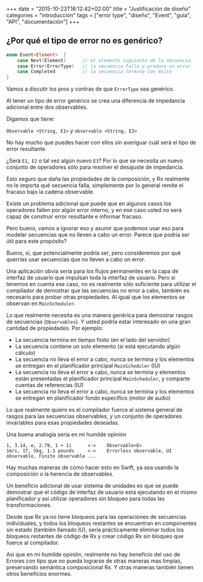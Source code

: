 +++
date = "2015-10-23T16:12:42+02:00"
title = "Justificación de diseño"
categories = "introducción"
tags = ["error type", "diseño", "Event", "guia", "API", "documentación"]
+++

## ¿Por qué el tipo de error no es genérico?

```swift
enum Event<Element>  {
    case Next(Element)      // el elemento siguiente de la secuencia
    case Error(ErrorType)   // la secuencia falla y produce un error
    case Completed          // la secuencia termina con éxito
}
```

Vamos a discutir los pros y contras de que `ErrorType` sea genérico.

Al tener un tipo de error genérico se crea una diferencia de impedancia adicional entre dos observables.

Digamos que tiene:

`Observable <String, E1>` y `observable <String, E2>`

No hay mucho que puedes hacer con ellos sin averiguar cuál será el tipo de error resultante.

¿Será `E1`,` E2` o tal vez algún nuevo `E3`? Por lo que se necesita un nuevo conjunto de operadores sólo para resolver el desajuste de impedancia.

Esto seguro que daña las propiedades de la composición, y Rx realmente no le importa qué secuencia falla, simplemente por lo general remite el fracaso bajo la cadena observable.

Existe un problema adicional que puede que en algunos casos los operadores fallen por algún error interno, y en ese caso usted no será capaz de construir error resultante e informar fracaso.

Pero bueno, vamos a ignorar eso y asumir que podemos usar eso para modelar secuencias que no lleven a cabo un error. Parece que podría ser útil para este propósito?

Bueno, sí, que potencialmente podría ser, pero consideremos por qué querrías usar secuencias que no lleven a cabo un error.

Una aplicación obvia sería para los flujos permanentes en la capa de interfaz de usuario que impulsan toda la interfaz de usuario. Pero si tenemos en cuenta ese caso, no es realmente sólo suficiente para utilizar el compilador de demostrar que las secuencias no error a cabo, también es necesario para probar otras propiedades. Al igual que los elementos se observan en `MainScheduler`.

Lo que realmente necesita es una manera genérica para demostrar rasgos de secuencias (`Observables`). Y usted podría estar interesado en una gran cantidad de propiedades. Por ejemplo:

* La secuencia termina en tiempo finito (en el lado del servidor)
* La secuencia contiene un solo elemento (si está ejecutando algún cálculo)
* La secuencia no lleva el error a cabo, nunca se termina y los elementos se entregan en el planificador principal `MainScheduler` (IU)
* La secuencia no lleva el error a cabo, nunca se termina y elementos están presentadas el planificador principal `MainScheduler`, y comparte cuentas de referencias (IU)
* La secuencia no lleva el error a cabo, nunca se termina y los elementos se entregan en planificador fondo específico (motor de audio)

Lo que realmente quiero es el compilador fuerce al sistema general de rasgos para las secuencias observables, y un conjunto de operadores invariables para esas propiedades deseadas.

Una buena analogía sería en mi humilde opinión

```
1, 3.14, e, 2.79, 1 + 1i      <->    Observable<E>
1m/s, 1T, 5kg, 1.3 pounds     <->    Errorless observable, UI observable, Finite observable ...
```

Hay muchas maneras de cómo hacer esto en Swift, ya sea usando la composición o la herencia de observables.

Un beneficio adicional de usar sistema de unidades es que se puede demostrar que el código de interfaz de usuario está ejecutando en el mismo planificador y así utilizar operadores sin bloqueo para todas las transformaciones.

Desde que Rx ya no tiene bloqueos para las operaciones de secuencias individuales, y todos los bloqueos restantes se encuentran en componentes sin estado (también llamado IU), sería prácticamente eliminar todos los bloqueos restantes de código de Rx y crear código Rx sin bloqueo que fuerce al compilador.

Así que en mi humilde opinión, realmente no hay beneficio del uso de Errores con tipo que no pueda lograrse de otras maneras mas limpias, preservando semántica composicional Rx. Y otras maneras también tienen otros beneficios enormes.

